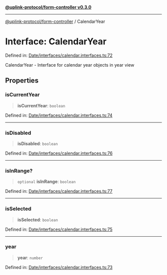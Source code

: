 [**@uplink-protocol/form-controller v0.3.0**](../README.md)

***

[@uplink-protocol/form-controller](../globals.md) / CalendarYear

# Interface: CalendarYear

Defined in: [Date/interfaces/calendar.interfaces.ts:72](https://github.com/jmkcoder/uplink-protocol-calendar/blob/c7c94af75a3a7e438811c9ee3008f982792d2fb8/src/Date/interfaces/calendar.interfaces.ts#L72)

CalendarYear - Interface for calendar year objects in year view

## Properties

### isCurrentYear

> **isCurrentYear**: `boolean`

Defined in: [Date/interfaces/calendar.interfaces.ts:74](https://github.com/jmkcoder/uplink-protocol-calendar/blob/c7c94af75a3a7e438811c9ee3008f982792d2fb8/src/Date/interfaces/calendar.interfaces.ts#L74)

***

### isDisabled

> **isDisabled**: `boolean`

Defined in: [Date/interfaces/calendar.interfaces.ts:76](https://github.com/jmkcoder/uplink-protocol-calendar/blob/c7c94af75a3a7e438811c9ee3008f982792d2fb8/src/Date/interfaces/calendar.interfaces.ts#L76)

***

### isInRange?

> `optional` **isInRange**: `boolean`

Defined in: [Date/interfaces/calendar.interfaces.ts:77](https://github.com/jmkcoder/uplink-protocol-calendar/blob/c7c94af75a3a7e438811c9ee3008f982792d2fb8/src/Date/interfaces/calendar.interfaces.ts#L77)

***

### isSelected

> **isSelected**: `boolean`

Defined in: [Date/interfaces/calendar.interfaces.ts:75](https://github.com/jmkcoder/uplink-protocol-calendar/blob/c7c94af75a3a7e438811c9ee3008f982792d2fb8/src/Date/interfaces/calendar.interfaces.ts#L75)

***

### year

> **year**: `number`

Defined in: [Date/interfaces/calendar.interfaces.ts:73](https://github.com/jmkcoder/uplink-protocol-calendar/blob/c7c94af75a3a7e438811c9ee3008f982792d2fb8/src/Date/interfaces/calendar.interfaces.ts#L73)
